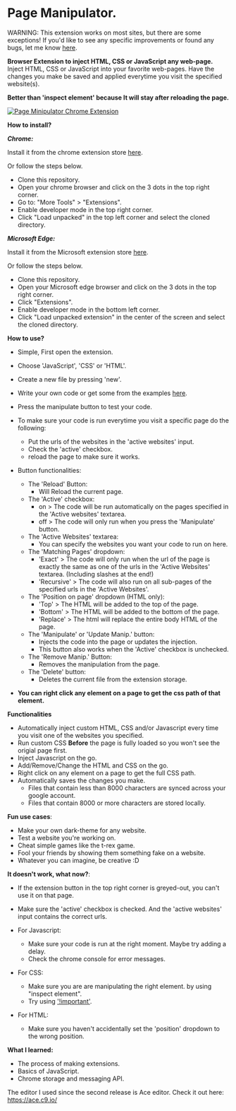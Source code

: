 # Page Manipulator.


WARNING: This extension works on most sites, but there are some exceptions!
If you'd like to see any specific improvements or found any bugs, let me know [here](https://github.com/Ruud14/Page-Manipulator/issues).

**Browser Extension to inject HTML, CSS or JavaScript any web-page.**
Inject HTML, CSS or JavaScript into your favorite web-pages.
Have the changes you make be saved and applied everytime you visit the specified website(s).

**Better than 'inspect element' because It will stay after reloading the page.**


[![Page Minipulator Chrome Extension](https://i.ibb.co/9bbBGWf/image.jpg)](https://www.youtube.com/watch?v=_-FCWwC9XQA "Page Minipulator - Chrome Extension")

**How to install?**

***Chrome:***

Install it from the chrome extension store [here](https://chrome.google.com/webstore/detail/page-manipulator/mdhellggnoabbnnchkeniomkpghbekko).

Or follow the steps below.
- Clone this repository.
- Open your chrome browser and click on the 3 dots in the top right corner.
- Go to: "More Tools" > "Extensions".
- Enable developer mode in the top right corner.
- Click "Load unpacked" in the top left corner and select the cloned directory.

***Microsoft Edge:***

Install it from the Microsoft extension store [here](https://microsoftedge.microsoft.com/addons/detail/page-manipulator/hfhjgoiepgnobooahplnlfcbgaakilib).

Or follow the steps below.
- Clone this repository.
- Open your Microsoft edge browser and click on the 3 dots in the top right corner.
- Click "Extensions".
- Enable developer mode in the bottom left corner.
- Click "Load unpacked extension" in the center of the screen and select the cloned directory.

**How to use?**
- Simple, First open the extension.
- Choose 'JavaScript', 'CSS' or 'HTML'.
- Create a new file by pressing 'new'.
- Write your own code or get some from the examples [here](https://github.com/Ruud14/Page-Manipulator/tree/master/examples).
- Press the manipulate button to test your code.
- To make sure your code is run everytime you visit a specific page do the following:
    - Put the urls of the websites in the 'active websites' input.
    - Check the 'active' checkbox.
    - reload the page to make sure it works.

- Button functionalities:
    - The 'Reload' Button:
        - Will Reload the current page.
    - The 'Active' checkbox:
        - on > The code will be run automatically on the pages specified in the 'Active websites' textarea.
        - off > The code will only run when you press the 'Manipulate' button.
    - The 'Active Websites' textarea:
        - You can specify the websites you want your code to run on here.
    - The 'Matching Pages' dropdown:
        - 'Exact' > The code will only run when the url of the page is exactly the same as one of the urls in the 'Active Websites' textarea. (Including slashes at the end!)
        - 'Recursive' > The code will also run on all sub-pages of the specified urls in the 'Active Websites'.
    - The 'Position on page' dropdown (HTML only):
        - 'Top' > The HTML will be added to the top of the page.
        - 'Bottom' > The HTML will be added to the bottom of the page.
        - 'Replace' > The html will replace the entire body HTML of the page.
    - The 'Manipulate' or 'Update Manip.' button:
        - Injects the code into the page or updates the injection.
        - This button also works when the 'Active' checkbox is unchecked.
    - The 'Remove Manip.' Button:
        - Removes the manipulation from the page.
    - The 'Delete' button:
        - Deletes the current file from the extension storage.
- **You can right click any element on a page to get the css path of that element.**

**Functionalities**
- Automatically inject custom HTML, CSS and/or Javascript every time you visit one of the websites you specified.
- Run custom CSS **Before** the page is fully loaded so you won't see the origial page first.
- Inject Javascript on the go.
- Add/Remove/Change the HTML and CSS on the go.
- Right click on any element on a page to get the full CSS path.
- Automatically saves the changes you make.
    - Files that contain less than 8000 characters are synced across your google account.
    - Files that contain 8000 or more characters are stored locally.

**Fun use cases**:
- Make your own dark-theme for any website.
- Test a website you're working on.
- Cheat simple games like the t-rex game.
- Fool your friends by showing them something fake on a website.
- Whatever you can imagine, be creative :D

**It doesn't work, what now?**:
- If the extension button in the top right corner is greyed-out, you can't use it on that page.
- Make sure the 'active' checkbox is checked. And the 'active websites' input contains the correct urls.
- For Javascript:
    - Make sure your code is run at the right moment. Maybe try adding a delay.
    - Check the chrome console for error messages. 

- For CSS:
    - Make sure you are are manipulating the right element. by using "inspect element".
    - Try using ['!important'](https://www.educative.io/edpresso/what-is-the-important-property-in-css).

- For HTML:
    - Make sure you haven't accidentally set the 'position' dropdown to the wrong position.

**What I learned:**
- The process of making extensions.
- Basics of JavaScript.
- Chrome storage and messaging API.


The editor I used since the second release is Ace editor.
Check it out here: https://ace.c9.io/


